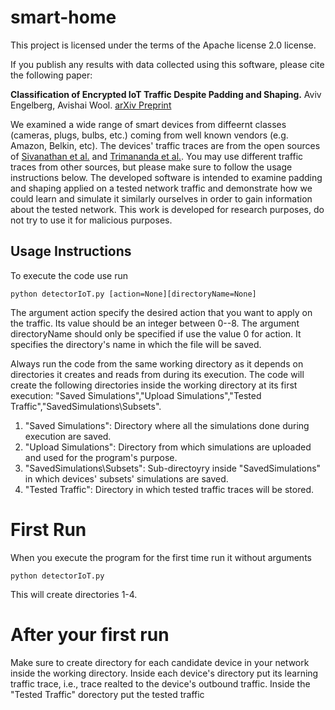 # smart-home
This project is licensed under the terms of the Apache license 2.0 license.

If you publish any results with data collected using this software, please cite the following paper:

**Classification of Encrypted IoT Traffic Despite Padding and Shaping.** Aviv Engelberg, Avishai Wool. [arXiv Preprint](https://arxiv.org/abs/2110.11188)

We examined a wide range of smart devices from diffeernt classes (cameras, plugs, bulbs, etc.) coming from well known vendors (e.g. Amazon, Belkin, etc).
The devices' traffic traces are from the open sources of [Sivanathan et al.](https://ieeexplore.ieee.org/document/8116438) and [Trimananda et al.](https://www.ndss-symposium.org/ndss-paper/packet-level-signatures-for-smart-home-devices/). 
You may use different traffic traces from other sources, but please make sure to follow the usage instructions below.
The developed software is intended to examine padding and shaping applied on a tested network traffic and demonstrate how we could learn and simulate it similarly ourselves in order to gain information about the tested network.
This work is developed for research purposes, do not try to use it for malicious purposes. 
## Usage Instructions

To execute the code use run
```
python detectorIoT.py [action=None][directoryName=None]
```
The argument action specify the desired action that you want to apply on the traffic. Its value should be an integer between 0--8. 
The argument directoryName should only be specified if use the value 0 for action. It specifies the directory's name in which the file will be saved.

Always run the code from the same working directory as it depends on directories it creates and reads from during its execution.
The code will create the following directories inside the working directory at its first execution: "Saved Simulations","Upload Simulations","Tested Traffic","SavedSimulations\Subsets".

1. "Saved Simulations": Directory where all the simulations done during execution are saved.
2. "Upload Simulations": Directory from which simulations are uploaded and used for the program's purpose.
3. "SavedSimulations\Subsets": Sub-directoyry inside "SavedSimulations" in which devices' subsets' simulations are saved.
4. "Tested Traffic": Directory in which tested traffic traces will be stored.
# First Run
When you execute the program for the first time run it without arguments
```
python detectorIoT.py 
```
This will create directories 1-4.

# After your first run
Make sure to create directory for each candidate device in your network inside the working directory.
Inside each device's directory put its learning traffic trace, i.e., trace realted to the device's outbound traffic. 
Inside the "Tested Traffic" dorectory put the tested traffic






